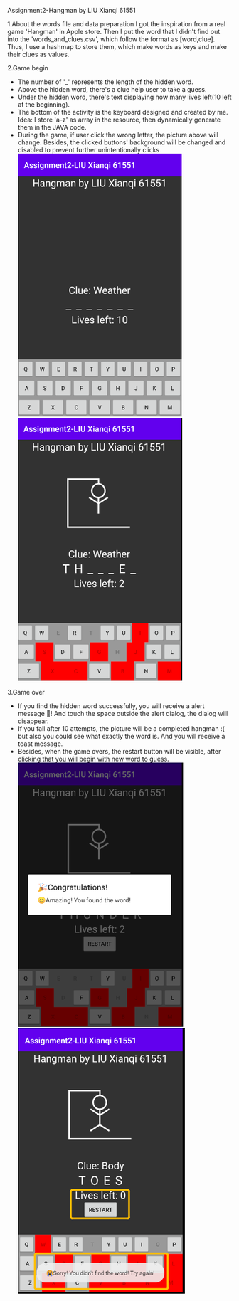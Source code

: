 Assignment2-Hangman
by LIU Xianqi 61551

1.About the words file and data preparation
I got the inspiration from a real game 'Hangman' in Apple store.
Then I put the word that I didn't find out into the 'words_and_clues.csv', which follow the format as [word,clue].
Thus, I use a hashmap to store them, which make words as keys and make their clues as values.

2.Game begin
- The number of '_' represents the length of the hidden word.
- Above the hidden word, there's a clue help user to take a guess.
- Under the hidden word, there's text displaying how many lives left(10 left at the beginning).
- The bottom of the activity is the keyboard designed and created by me.
  Idea: I store 'a-z' as array in the resource, then dynamically generate them in the JAVA code.
- During the game, if user click the wrong letter, the picture above will change.
  Besides, the clicked buttons' background will be changed and disabled to prevent further unintentionally clicks
![img.png](img.png)![img_1.png](img_1.png)
  
3.Game over
- If you find the hidden word successfully, you will receive a alert message 🎉! 
  And touch the space outside the alert dialog, the dialog will disappear.
- If you fail after 10 attempts, the picture will be a completed hangman :( but also you could see what exactly the word is.
  And you will receive a toast message. 
- Besides, when the game overs, the restart button will be visible, after clicking that you will begin with new word to guess.
![img_2.png](img_2.png)![img_3.png](img_3.png)